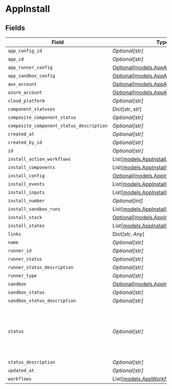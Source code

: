 # AppInstall


## Fields

| Field                                                                          | Type                                                                           | Required                                                                       | Description                                                                    |
| ------------------------------------------------------------------------------ | ------------------------------------------------------------------------------ | ------------------------------------------------------------------------------ | ------------------------------------------------------------------------------ |
| `app_config_id`                                                                | *Optional[str]*                                                                | :heavy_minus_sign:                                                             | N/A                                                                            |
| `app_id`                                                                       | *Optional[str]*                                                                | :heavy_minus_sign:                                                             | N/A                                                                            |
| `app_runner_config`                                                            | [Optional[models.AppAppRunnerConfig]](../models/appapprunnerconfig.md)         | :heavy_minus_sign:                                                             | N/A                                                                            |
| `app_sandbox_config`                                                           | [Optional[models.AppAppSandboxConfig]](../models/appappsandboxconfig.md)       | :heavy_minus_sign:                                                             | N/A                                                                            |
| `aws_account`                                                                  | [Optional[models.AppAWSAccount]](../models/appawsaccount.md)                   | :heavy_minus_sign:                                                             | N/A                                                                            |
| `azure_account`                                                                | [Optional[models.AppAzureAccount]](../models/appazureaccount.md)               | :heavy_minus_sign:                                                             | N/A                                                                            |
| `cloud_platform`                                                               | *Optional[str]*                                                                | :heavy_minus_sign:                                                             | N/A                                                                            |
| `component_statuses`                                                           | Dict[str, *str*]                                                               | :heavy_minus_sign:                                                             | N/A                                                                            |
| `composite_component_status`                                                   | *Optional[str]*                                                                | :heavy_minus_sign:                                                             | N/A                                                                            |
| `composite_component_status_description`                                       | *Optional[str]*                                                                | :heavy_minus_sign:                                                             | N/A                                                                            |
| `created_at`                                                                   | *Optional[str]*                                                                | :heavy_minus_sign:                                                             | N/A                                                                            |
| `created_by_id`                                                                | *Optional[str]*                                                                | :heavy_minus_sign:                                                             | N/A                                                                            |
| `id`                                                                           | *Optional[str]*                                                                | :heavy_minus_sign:                                                             | N/A                                                                            |
| `install_action_workflows`                                                     | List[[models.AppInstallActionWorkflow](../models/appinstallactionworkflow.md)] | :heavy_minus_sign:                                                             | N/A                                                                            |
| `install_components`                                                           | List[[models.AppInstallComponent](../models/appinstallcomponent.md)]           | :heavy_minus_sign:                                                             | N/A                                                                            |
| `install_config`                                                               | [Optional[models.AppInstallConfig]](../models/appinstallconfig.md)             | :heavy_minus_sign:                                                             | N/A                                                                            |
| `install_events`                                                               | List[[models.AppInstallEvent](../models/appinstallevent.md)]                   | :heavy_minus_sign:                                                             | N/A                                                                            |
| `install_inputs`                                                               | List[[models.AppInstallInputs](../models/appinstallinputs.md)]                 | :heavy_minus_sign:                                                             | N/A                                                                            |
| `install_number`                                                               | *Optional[int]*                                                                | :heavy_minus_sign:                                                             | N/A                                                                            |
| `install_sandbox_runs`                                                         | List[[models.AppInstallSandboxRun](../models/appinstallsandboxrun.md)]         | :heavy_minus_sign:                                                             | N/A                                                                            |
| `install_stack`                                                                | [Optional[models.AppInstallStack]](../models/appinstallstack.md)               | :heavy_minus_sign:                                                             | N/A                                                                            |
| `install_states`                                                               | List[[models.AppInstallState](../models/appinstallstate.md)]                   | :heavy_minus_sign:                                                             | N/A                                                                            |
| `links`                                                                        | Dict[str, *Any*]                                                               | :heavy_minus_sign:                                                             | N/A                                                                            |
| `name`                                                                         | *Optional[str]*                                                                | :heavy_minus_sign:                                                             | N/A                                                                            |
| `runner_id`                                                                    | *Optional[str]*                                                                | :heavy_minus_sign:                                                             | N/A                                                                            |
| `runner_status`                                                                | *Optional[str]*                                                                | :heavy_minus_sign:                                                             | N/A                                                                            |
| `runner_status_description`                                                    | *Optional[str]*                                                                | :heavy_minus_sign:                                                             | N/A                                                                            |
| `runner_type`                                                                  | *Optional[str]*                                                                | :heavy_minus_sign:                                                             | N/A                                                                            |
| `sandbox`                                                                      | [Optional[models.AppInstallSandbox]](../models/appinstallsandbox.md)           | :heavy_minus_sign:                                                             | N/A                                                                            |
| `sandbox_status`                                                               | *Optional[str]*                                                                | :heavy_minus_sign:                                                             | N/A                                                                            |
| `sandbox_status_description`                                                   | *Optional[str]*                                                                | :heavy_minus_sign:                                                             | N/A                                                                            |
| `status`                                                                       | *Optional[str]*                                                                | :heavy_minus_sign:                                                             | TODO(jm): deprecate these fields once the terraform provider has been updated  |
| `status_description`                                                           | *Optional[str]*                                                                | :heavy_minus_sign:                                                             | N/A                                                                            |
| `updated_at`                                                                   | *Optional[str]*                                                                | :heavy_minus_sign:                                                             | N/A                                                                            |
| `workflows`                                                                    | List[[models.AppWorkflow](../models/appworkflow.md)]                           | :heavy_minus_sign:                                                             | N/A                                                                            |
